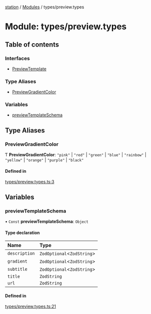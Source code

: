 [station](../README.md) / [Modules](../modules.md) / types/preview.types

# Module: types/preview.types

## Table of contents

### Interfaces

- [PreviewTemplate](../interfaces/types_preview_types.PreviewTemplate.md)

### Type Aliases

- [PreviewGradientColor](types_preview_types.md#previewgradientcolor)

### Variables

- [previewTemplateSchema](types_preview_types.md#previewtemplateschema)

## Type Aliases

### PreviewGradientColor

Ƭ **PreviewGradientColor**: ``"pink"`` \| ``"red"`` \| ``"green"`` \| ``"blue"`` \| ``"rainbow"`` \| ``"yellow"`` \| ``"orange"`` \| ``"purple"`` \| ``"black"``

#### Defined in

[types/preview.types.ts:3](https://github.com/kiotosi/station/blob/f3aa893/types/preview.types.ts#L3)

## Variables

### previewTemplateSchema

• `Const` **previewTemplateSchema**: `Object`

#### Type declaration

| Name | Type |
| :------ | :------ |
| `description` | `ZodOptional`<`ZodString`\> |
| `gradient` | `ZodOptional`<`ZodString`\> |
| `subtitle` | `ZodOptional`<`ZodString`\> |
| `title` | `ZodString` |
| `url` | `ZodString` |

#### Defined in

[types/preview.types.ts:21](https://github.com/kiotosi/station/blob/f3aa893/types/preview.types.ts#L21)
